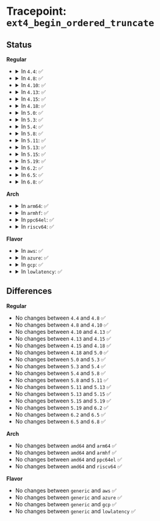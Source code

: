 # Tracepoint: <code>ext4_begin_ordered_truncate</code>

## Status
<b>Regular</b>
<ul>
<li>
<details>
<summary>In <code>4.4</code>: ✅</summary>

Event:

```c
struct trace_event_raw_ext4_begin_ordered_truncate {
    struct trace_entry ent;
    dev_t dev;
    ino_t ino;
    loff_t new_size;
    char __data[0];
};
```
Function:

```c
void trace_event_raw_event_ext4_begin_ordered_truncate(void *__data, struct inode *inode, loff_t new_size);
```
</details>
</li>
<li>
<details>
<summary>In <code>4.8</code>: ✅</summary>

Event:

```c
struct trace_event_raw_ext4_begin_ordered_truncate {
    struct trace_entry ent;
    dev_t dev;
    ino_t ino;
    loff_t new_size;
    char __data[0];
};
```
Function:

```c
void trace_event_raw_event_ext4_begin_ordered_truncate(void *__data, struct inode *inode, loff_t new_size);
```
</details>
</li>
<li>
<details>
<summary>In <code>4.10</code>: ✅</summary>

Event:

```c
struct trace_event_raw_ext4_begin_ordered_truncate {
    struct trace_entry ent;
    dev_t dev;
    ino_t ino;
    loff_t new_size;
    char __data[0];
};
```
Function:

```c
void trace_event_raw_event_ext4_begin_ordered_truncate(void *__data, struct inode *inode, loff_t new_size);
```
</details>
</li>
<li>
<details>
<summary>In <code>4.13</code>: ✅</summary>

Event:

```c
struct trace_event_raw_ext4_begin_ordered_truncate {
    struct trace_entry ent;
    dev_t dev;
    ino_t ino;
    loff_t new_size;
    char __data[0];
};
```
Function:

```c
void trace_event_raw_event_ext4_begin_ordered_truncate(void *__data, struct inode *inode, loff_t new_size);
```
</details>
</li>
<li>
<details>
<summary>In <code>4.15</code>: ✅</summary>

Event:

```c
struct trace_event_raw_ext4_begin_ordered_truncate {
    struct trace_entry ent;
    dev_t dev;
    ino_t ino;
    loff_t new_size;
    char __data[0];
};
```
Function:

```c
void trace_event_raw_event_ext4_begin_ordered_truncate(void *__data, struct inode *inode, loff_t new_size);
```
</details>
</li>
<li>
<details>
<summary>In <code>4.18</code>: ✅</summary>

Event:

```c
struct trace_event_raw_ext4_begin_ordered_truncate {
    struct trace_entry ent;
    dev_t dev;
    ino_t ino;
    loff_t new_size;
    char __data[0];
};
```
Function:

```c
void trace_event_raw_event_ext4_begin_ordered_truncate(void *__data, struct inode *inode, loff_t new_size);
```
</details>
</li>
<li>
<details>
<summary>In <code>5.0</code>: ✅</summary>

Event:

```c
struct trace_event_raw_ext4_begin_ordered_truncate {
    struct trace_entry ent;
    dev_t dev;
    ino_t ino;
    loff_t new_size;
    char __data[0];
};
```
Function:

```c
void trace_event_raw_event_ext4_begin_ordered_truncate(void *__data, struct inode *inode, loff_t new_size);
```
</details>
</li>
<li>
<details>
<summary>In <code>5.3</code>: ✅</summary>

Event:

```c
struct trace_event_raw_ext4_begin_ordered_truncate {
    struct trace_entry ent;
    dev_t dev;
    ino_t ino;
    loff_t new_size;
    char __data[0];
};
```
Function:

```c
void trace_event_raw_event_ext4_begin_ordered_truncate(void *__data, struct inode *inode, loff_t new_size);
```
</details>
</li>
<li>
<details>
<summary>In <code>5.4</code>: ✅</summary>

Event:

```c
struct trace_event_raw_ext4_begin_ordered_truncate {
    struct trace_entry ent;
    dev_t dev;
    ino_t ino;
    loff_t new_size;
    char __data[0];
};
```
Function:

```c
void trace_event_raw_event_ext4_begin_ordered_truncate(void *__data, struct inode *inode, loff_t new_size);
```
</details>
</li>
<li>
<details>
<summary>In <code>5.8</code>: ✅</summary>

Event:

```c
struct trace_event_raw_ext4_begin_ordered_truncate {
    struct trace_entry ent;
    dev_t dev;
    ino_t ino;
    loff_t new_size;
    char __data[0];
};
```
Function:

```c
void trace_event_raw_event_ext4_begin_ordered_truncate(void *__data, struct inode *inode, loff_t new_size);
```
</details>
</li>
<li>
<details>
<summary>In <code>5.11</code>: ✅</summary>

Event:

```c
struct trace_event_raw_ext4_begin_ordered_truncate {
    struct trace_entry ent;
    dev_t dev;
    ino_t ino;
    loff_t new_size;
    char __data[0];
};
```
Function:

```c
void trace_event_raw_event_ext4_begin_ordered_truncate(void *__data, struct inode *inode, loff_t new_size);
```
</details>
</li>
<li>
<details>
<summary>In <code>5.13</code>: ✅</summary>

Event:

```c
struct trace_event_raw_ext4_begin_ordered_truncate {
    struct trace_entry ent;
    dev_t dev;
    ino_t ino;
    loff_t new_size;
    char __data[0];
};
```
Function:

```c
void trace_event_raw_event_ext4_begin_ordered_truncate(void *__data, struct inode *inode, loff_t new_size);
```
</details>
</li>
<li>
<details>
<summary>In <code>5.15</code>: ✅</summary>

Event:

```c
struct trace_event_raw_ext4_begin_ordered_truncate {
    struct trace_entry ent;
    dev_t dev;
    ino_t ino;
    loff_t new_size;
    char __data[0];
};
```
Function:

```c
void trace_event_raw_event_ext4_begin_ordered_truncate(void *__data, struct inode *inode, loff_t new_size);
```
</details>
</li>
<li>
<details>
<summary>In <code>5.19</code>: ✅</summary>

Event:

```c
struct trace_event_raw_ext4_begin_ordered_truncate {
    struct trace_entry ent;
    dev_t dev;
    ino_t ino;
    loff_t new_size;
    char __data[0];
};
```
Function:

```c
void trace_event_raw_event_ext4_begin_ordered_truncate(void *__data, struct inode *inode, loff_t new_size);
```
</details>
</li>
<li>
<details>
<summary>In <code>6.2</code>: ✅</summary>

Event:

```c
struct trace_event_raw_ext4_begin_ordered_truncate {
    struct trace_entry ent;
    dev_t dev;
    ino_t ino;
    loff_t new_size;
    char __data[0];
};
```
Function:

```c
void trace_event_raw_event_ext4_begin_ordered_truncate(void *__data, struct inode *inode, loff_t new_size);
```
</details>
</li>
<li>
<details>
<summary>In <code>6.5</code>: ✅</summary>

Event:

```c
struct trace_event_raw_ext4_begin_ordered_truncate {
    struct trace_entry ent;
    dev_t dev;
    ino_t ino;
    loff_t new_size;
    char __data[0];
};
```
Function:

```c
void trace_event_raw_event_ext4_begin_ordered_truncate(void *__data, struct inode *inode, loff_t new_size);
```
</details>
</li>
<li>
<details>
<summary>In <code>6.8</code>: ✅</summary>

Event:

```c
struct trace_event_raw_ext4_begin_ordered_truncate {
    struct trace_entry ent;
    dev_t dev;
    ino_t ino;
    loff_t new_size;
    char __data[0];
};
```
Function:

```c
void trace_event_raw_event_ext4_begin_ordered_truncate(void *__data, struct inode *inode, loff_t new_size);
```
</details>
</li>
</ul>
<b>Arch</b>
<ul>
<li>
<details>
<summary>In <code>arm64</code>: ✅</summary>

Event:

```c
struct trace_event_raw_ext4_begin_ordered_truncate {
    struct trace_entry ent;
    dev_t dev;
    ino_t ino;
    loff_t new_size;
    char __data[0];
};
```
Function:

```c
void trace_event_raw_event_ext4_begin_ordered_truncate(void *__data, struct inode *inode, loff_t new_size);
```
</details>
</li>
<li>
<details>
<summary>In <code>armhf</code>: ✅</summary>

Event:

```c
struct trace_event_raw_ext4_begin_ordered_truncate {
    struct trace_entry ent;
    dev_t dev;
    ino_t ino;
    loff_t new_size;
    char __data[0];
};
```
Function:

```c
void trace_event_raw_event_ext4_begin_ordered_truncate(void *__data, struct inode *inode, loff_t new_size);
```
</details>
</li>
<li>
<details>
<summary>In <code>ppc64el</code>: ✅</summary>

Event:

```c
struct trace_event_raw_ext4_begin_ordered_truncate {
    struct trace_entry ent;
    dev_t dev;
    ino_t ino;
    loff_t new_size;
    char __data[0];
};
```
Function:

```c
void trace_event_raw_event_ext4_begin_ordered_truncate(void *__data, struct inode *inode, loff_t new_size);
```
</details>
</li>
<li>
<details>
<summary>In <code>riscv64</code>: ✅</summary>

Event:

```c
struct trace_event_raw_ext4_begin_ordered_truncate {
    struct trace_entry ent;
    dev_t dev;
    ino_t ino;
    loff_t new_size;
    char __data[0];
};
```
Function:

```c
void trace_event_raw_event_ext4_begin_ordered_truncate(void *__data, struct inode *inode, loff_t new_size);
```
</details>
</li>
</ul>
<b>Flavor</b>
<ul>
<li>
<details>
<summary>In <code>aws</code>: ✅</summary>

Event:

```c
struct trace_event_raw_ext4_begin_ordered_truncate {
    struct trace_entry ent;
    dev_t dev;
    ino_t ino;
    loff_t new_size;
    char __data[0];
};
```
Function:

```c
void trace_event_raw_event_ext4_begin_ordered_truncate(void *__data, struct inode *inode, loff_t new_size);
```
</details>
</li>
<li>
<details>
<summary>In <code>azure</code>: ✅</summary>

Event:

```c
struct trace_event_raw_ext4_begin_ordered_truncate {
    struct trace_entry ent;
    dev_t dev;
    ino_t ino;
    loff_t new_size;
    char __data[0];
};
```
Function:

```c
void trace_event_raw_event_ext4_begin_ordered_truncate(void *__data, struct inode *inode, loff_t new_size);
```
</details>
</li>
<li>
<details>
<summary>In <code>gcp</code>: ✅</summary>

Event:

```c
struct trace_event_raw_ext4_begin_ordered_truncate {
    struct trace_entry ent;
    dev_t dev;
    ino_t ino;
    loff_t new_size;
    char __data[0];
};
```
Function:

```c
void trace_event_raw_event_ext4_begin_ordered_truncate(void *__data, struct inode *inode, loff_t new_size);
```
</details>
</li>
<li>
<details>
<summary>In <code>lowlatency</code>: ✅</summary>

Event:

```c
struct trace_event_raw_ext4_begin_ordered_truncate {
    struct trace_entry ent;
    dev_t dev;
    ino_t ino;
    loff_t new_size;
    char __data[0];
};
```
Function:

```c
void trace_event_raw_event_ext4_begin_ordered_truncate(void *__data, struct inode *inode, loff_t new_size);
```
</details>
</li>
</ul>

## Differences
<b>Regular</b>
<ul>
<li>
No changes between <code>4.4</code> and <code>4.8</code> ✅
</li>
<li>
No changes between <code>4.8</code> and <code>4.10</code> ✅
</li>
<li>
No changes between <code>4.10</code> and <code>4.13</code> ✅
</li>
<li>
No changes between <code>4.13</code> and <code>4.15</code> ✅
</li>
<li>
No changes between <code>4.15</code> and <code>4.18</code> ✅
</li>
<li>
No changes between <code>4.18</code> and <code>5.0</code> ✅
</li>
<li>
No changes between <code>5.0</code> and <code>5.3</code> ✅
</li>
<li>
No changes between <code>5.3</code> and <code>5.4</code> ✅
</li>
<li>
No changes between <code>5.4</code> and <code>5.8</code> ✅
</li>
<li>
No changes between <code>5.8</code> and <code>5.11</code> ✅
</li>
<li>
No changes between <code>5.11</code> and <code>5.13</code> ✅
</li>
<li>
No changes between <code>5.13</code> and <code>5.15</code> ✅
</li>
<li>
No changes between <code>5.15</code> and <code>5.19</code> ✅
</li>
<li>
No changes between <code>5.19</code> and <code>6.2</code> ✅
</li>
<li>
No changes between <code>6.2</code> and <code>6.5</code> ✅
</li>
<li>
No changes between <code>6.5</code> and <code>6.8</code> ✅
</li>
</ul>
<b>Arch</b>
<ul>
<li>
No changes between <code>amd64</code> and <code>arm64</code> ✅
</li>
<li>
No changes between <code>amd64</code> and <code>armhf</code> ✅
</li>
<li>
No changes between <code>amd64</code> and <code>ppc64el</code> ✅
</li>
<li>
No changes between <code>amd64</code> and <code>riscv64</code> ✅
</li>
</ul>
<b>Flavor</b>
<ul>
<li>
No changes between <code>generic</code> and <code>aws</code> ✅
</li>
<li>
No changes between <code>generic</code> and <code>azure</code> ✅
</li>
<li>
No changes between <code>generic</code> and <code>gcp</code> ✅
</li>
<li>
No changes between <code>generic</code> and <code>lowlatency</code> ✅
</li>
</ul>
